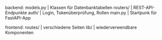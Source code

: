 backend:
	models.py | Klassen für Datenbanktabellen
	routers/  | REST-API-Endpunkte
	auth/	  | Login, Tokenüberprüfung, Rollen
	main.py	  | Startpunk für FastAPI-App
	
frontend:
	routes/	  | verschiedene Seiten
	lib/ 	  | wiederverwendbare Komponenten